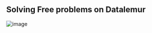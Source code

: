 ## Solving Free problems on Datalemur

![image](https://github.com/user-attachments/assets/ef9caaf4-bc0d-4a53-a91c-9e517389fcf3)
